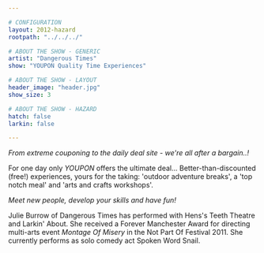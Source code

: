 ```yaml
---

# CONFIGURATION
layout: 2012-hazard
rootpath: "../../../"

# ABOUT THE SHOW - GENERIC
artist: "Dangerous Times"
show: "YOUPON Quality Time Experiences"

# ABOUT THE SHOW - LAYOUT
header_image: "header.jpg"
show_size: 3

# ABOUT THE SHOW - HAZARD
hatch: false
larkin: false

---
```


*From extreme couponing to the daily deal site - we're all after a bargain..!*   

For one day only *YOUPON* offers the ultimate deal... Better-than-discounted (free!) experiences, yours for the taking: 'outdoor adventure breaks', a 'top notch meal' and 'arts and crafts workshops'.     

*Meet new people, develop your skills and have fun!* 

Julie Burrow of Dangerous Times has performed with Hens's Teeth Theatre and Larkin' About.  She received a Forever Manchester Award for directing multi-arts event *Montage Of Misery* in the Not Part Of Festival 2011. She currently performs as solo comedy act Spoken Word Snail.